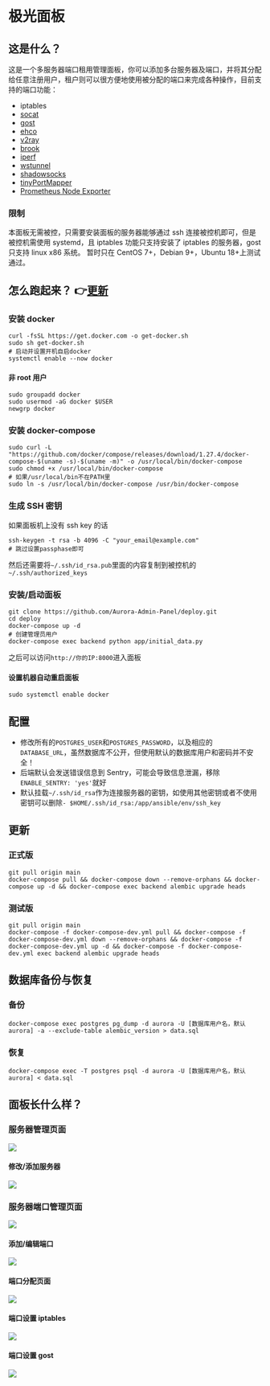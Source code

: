 # 极光面板

## 这是什么？

这是一个多服务器端口租用管理面板，你可以添加多台服务器及端口，并将其分配给任意注册用户，租户则可以很方便地使用被分配的端口来完成各种操作，目前支持的端口功能：

- iptables
- [socat](http://www.dest-unreach.org/socat/)
- [gost](https://github.com/ginuerzh/gost)
- [ehco](https://github.com/Ehco1996/ehco)
- [v2ray](https://github.com/v2ray/v2ray-core)
- [brook](https://github.com/txthinking/brook)
- [iperf](https://iperf.fr)
- [wstunnel](https://github.com/erebe/wstunnel)
- [shadowsocks](https://github.com/shadowsocks)
- [tinyPortMapper](https://github.com/wangyu-/tinyPortMapper)
- [Prometheus Node Exporter](https://github.com/leishi1313/node_exporter)

### 限制

本面板无需被控，只需要安装面板的服务器能够通过 ssh 连接被控机即可，但是被控机需使用 systemd，且 iptables 功能只支持安装了 iptables 的服务器，gost 只支持 linux x86 系统。
暂时只在 CentOS 7+，Debian 9+，Ubuntu 18+上测试通过。

## 怎么跑起来？&nbsp;👉<a href="#%E6%9B%B4%E6%96%B0">更新</a>

### 安装 docker

```shell
curl -fsSL https://get.docker.com -o get-docker.sh
sudo sh get-docker.sh
# 启动并设置开机自启docker
systemctl enable --now docker
```

#### 非 root 用户

```
sudo groupadd docker
sudo usermod -aG docker $USER
newgrp docker
```

### 安装 docker-compose

```shell
sudo curl -L "https://github.com/docker/compose/releases/download/1.27.4/docker-compose-$(uname -s)-$(uname -m)" -o /usr/local/bin/docker-compose
sudo chmod +x /usr/local/bin/docker-compose
# 如果/usr/local/bin不在PATH里
sudo ln -s /usr/local/bin/docker-compose /usr/bin/docker-compose
```

### 生成 SSH 密钥

如果面板机上没有 ssh key 的话

```shell
ssh-keygen -t rsa -b 4096 -C "your_email@example.com"
# 跳过设置passphase即可
```

然后还需要将`~/.ssh/id_rsa.pub`里面的内容复制到被控机的`~/.ssh/authorized_keys`

### 安装/启动面板

```shell
git clone https://github.com/Aurora-Admin-Panel/deploy.git
cd deploy
docker-compose up -d
# 创建管理员用户
docker-compose exec backend python app/initial_data.py
```
之后可以访问`http://你的IP:8000`进入面板


#### 设置机器自动重启面板

```shell
sudo systemctl enable docker
```

## 配置

- 修改所有的`POSTGRES_USER`和`POSTGRES_PASSWORD`，以及相应的`DATABASE_URL`，虽然数据库不公开，但使用默认的数据库用户和密码并不安全！
- 后端默认会发送错误信息到 Sentry，可能会导致信息泄漏，移除`ENABLE_SENTRY: 'yes'`就好
- 默认挂载`~/.ssh/id_rsa`作为连接服务器的密钥，如使用其他密钥或者不使用密钥可以删除`- $HOME/.ssh/id_rsa:/app/ansible/env/ssh_key`

## 更新

### 正式版
```shell
git pull origin main
docker-compose pull && docker-compose down --remove-orphans && docker-compose up -d && docker-compose exec backend alembic upgrade heads
```

### 测试版
```shell
git pull origin main
docker-compose -f docker-compose-dev.yml pull && docker-compose -f docker-compose-dev.yml down --remove-orphans && docker-compose -f docker-compose-dev.yml up -d && docker-compose -f docker-compose-dev.yml exec backend alembic upgrade heads
```

## 数据库备份与恢复

### 备份
```shell
docker-compose exec postgres pg_dump -d aurora -U [数据库用户名，默认aurora] -a --exclude-table alembic_version > data.sql
```

### 恢复
```shell
docker-compose exec -T postgres psql -d aurora -U [数据库用户名，默认aurora] < data.sql
```

## 面板长什么样？

### 服务器管理页面

![](https://raw.githubusercontent.com/Aurora-Admin-Panel/deploy/main/img/servers.png)

#### 修改/添加服务器

![](https://raw.githubusercontent.com/Aurora-Admin-Panel/deploy/main/img/servers_edit.png)

### 服务器端口管理页面

![](https://raw.githubusercontent.com/Aurora-Admin-Panel/deploy/main/img/server.png)

#### 添加/编辑端口

![](https://raw.githubusercontent.com/Aurora-Admin-Panel/deploy/main/img/server_port_edit.png)

#### 端口分配页面

![](https://raw.githubusercontent.com/Aurora-Admin-Panel/deploy/main/img/server_port_users.png)

#### 端口设置 iptables

![](https://raw.githubusercontent.com/Aurora-Admin-Panel/deploy/main/img/server_port_edit_rule_iptables.png)

#### 端口设置 gost

![](https://raw.githubusercontent.com/Aurora-Admin-Panel/deploy/main/img/server_port_edit_rule_gost.png)

